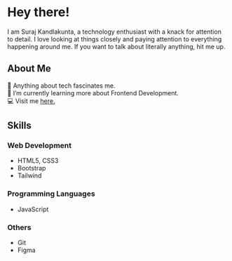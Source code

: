 # Hey there!
I am Suraj Kandlakunta, a technology enthusiast with a knack for attention to detail. I love looking at things closely and paying attention to everything happening around me. If you want to talk about literally anything, hit me up. 

## About Me
 🔭 Anything about tech fascinates me. <br>
 🌱 I’m currently learning more about Frontend Development. <br>
 💻 Visit me <a href="https://suraj-kandlakunta.netlify.app/" target="_blank">here.</a> <br>

## Skills 

### Web Development 
- HTML5, CSS3
- Bootstrap
- Tailwind 
### Programming Languages 
- JavaScript 
### Others
- Git
- Figma


